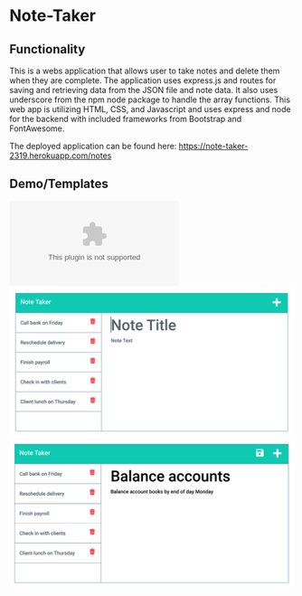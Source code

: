 # Note-Taker

## Functionality
This is a webs application that allows user to take notes and delete them when they are complete. The application uses express.js and routes for saving and retrieving data from the JSON file and note data. It also uses underscore from the npm node package to handle the array functions. This web app is utilizing HTML, CSS, and Javascript and uses express and node for the backend with included frameworks from Bootstrap and FontAwesome.

The deployed application can be found here: https://note-taker-2319.herokuapp.com/notes

## Demo/Templates

![alt text](./demo/Note%20Taker%20Demo.zip)
![alt text](./demo/11-express-homework-demo-01.png)
![alt text](./demo/11-express-homework-demo-02.png)
